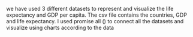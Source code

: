 we have used 3 different datasets to represent and visualize the life expectancy and GDP per capita. The
csv file contains the countries, GDP and life expectancy.
I used promise all () to connect all the datasets and visualize using charts according to the data
